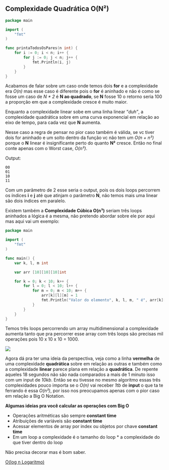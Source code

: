 ## Complexidade Quadrática O(N²)

  
```go
package main

import (
	"fmt"
)

func printaTodosOsPares(n int) {
	for i := 0; i < n; i++ {
		for j := 0; j < n; j++ {
			fmt.Println(i, j)
		}
	}
}
``` 

Acabamos de falar sobre um caso onde temos dois **for** e a complexidade era _O(n)_ mas esse caso é diferente pois o **for** é aninhado e não é como se fosse um caso de _N * 2_ é **N ao quadrado**, se **N** fosse 10 o retorno seria 100 a proporção em que a complexidade cresce é muito maior.

Enquanto a complexidade linear sobe em uma linha linear “_duh”_, a complexidade quadrática sobre em uma curva exponencial em relação ao eixo de tempo, para cada vez que **N** aumenta.

Nesse caso a regra de pensar no pior caso também é válida, se vc tiver dois for aninhado e um solto dentro da função vc não tem um _O(n + n²)_ porque o **N** linear é insignificante perto do quanto **N²** cresce. Então no final conte apenas com o Worst case, _O(n²)_.

Output:

``` text
00
01
10
11
```

Com um parâmetro de 2 esse seria o output, pois os dois loops percorrem os índices **i** e **j** até que atinjam o parâmetro **N**, não temos mais uma linear são dois índices em paralelo.

Existem também a **Complexidade Cúbica O(n³)** seriam três loops aninhados a lógica é a mesma, não pretendo abordar sobre ele por aqui mas aqui vai um exemplo:

``` go
package main

import (
	"fmt"
)

func main() {
	var k, l, m int

	var arr [10][10][10]int

	for k = 0; k < 10; k++ {
		for l = 0; l < 10; l++ {
			for m = 0; m < 10; m++ {
				arr[k][l][m] = 1
				fmt.Println("Valor do elemento", k, l, m, " é", arr[k][l][m])
			}
		}
	}
}
```

Temos três loops percorrendo um array multidimensional a complexidade aumenta tanto que pra percorrer esse array com três loops são precisas mil operações pois 10 x 10 x 10 = 1000.

![](https://cdn-images-1.medium.com/max/800/1*14SAgGBfb7QhSF9NNsQ4zg.png)

Agora dá pra ter uma ideia da perspectiva, veja como a linha **vermelha** de uma complexidade **quadrática** sobre em relação as outras e também como a complexidade **linear** parece plana em relação a **quadrática**. De repente aqueles 18 segundos não são nada comparados a mais de 1 minuto isso com um input de _10kb_. Então se eu tivesse no mesmo algoritmo essas três complexidades pouco importa se o _O(n)_ vai receber _1tb_ de **input** o que ta te ferrando é essa _O(n²)_, por isso nos preocupamos apenas com o pior caso em relação a Big O Notation.

**Algumas ideias pra você calcular as operações com Big O**

-   Operações aritméticas são sempre **constant time**
-   Atribuições de variáveis são **constant time**
-   Acessar elementos de array por index ou objetos por chave **constant time**
-   Em um loop a complexidade é o tamanho do loop * a complexidade do que tiver dentro do loop

Não precisa decorar mas é bom saber.

[O(log n Logaritmo)](https://github.com/wagnerdevocelot/DSA/tree/master/BIG%20O%20NOTATION/logaritmo)
